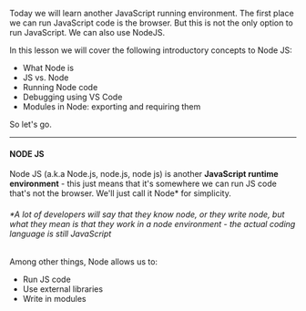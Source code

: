 
Today we will learn another JavaScript running environment.
The first place we can run JavaScript code is the browser. But this is not the only option to run JavaScript.
We can also use NodeJS.


In this lesson we will cover the following introductory concepts to Node JS:

-   What Node is
-   JS vs. Node
-   Running Node code
-   Debugging using VS Code
-   Modules in Node: exporting and requiring them

  

So let's go.

  

----------

  

#### **NODE JS**

  

Node JS (a.k.a Node.js, node.js, node js) is another **JavaScript runtime environment** - this just means that it's somewhere we can run JS code that's not the browser. We'll just call it Node* for simplicity.

###### *A lot of developers will say that they know _node_, or they _write_ node, but what they mean is that they work in a node _environment_ - the actual coding language is still _JavaScript_

  

Among other things, Node allows us to:

-   Run JS code
-   Use external libraries
-   Write in modules

  

